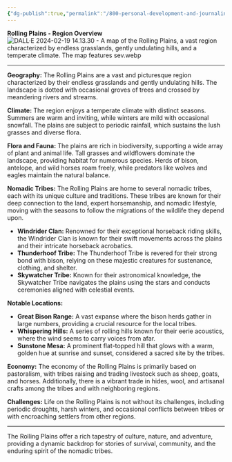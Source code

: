 ```yaml
---
{"dg-publish":true,"permalink":"/800-personal-development-and-journaling/810-hermit-gaming/games-in-development/the-world-of-elysara/worldbuilding/regions/the-rolling-plains/"}
---
```



**Rolling Plains - Region Overview**
![DALL·E 2024-02-19 14.13.30 - A map of the Rolling Plains, a vast region characterized by endless grasslands, gently undulating hills, and a temperate climate. The map features sev.webp](/img/user/800%20Personal%20Development%20&%20Journaling/810%20Hermit%20Gaming/Games%20in%20Development/The%20World%20of%20Elysara/Attachments/Maps/DALL%C2%B7E%202024-02-19%2014.13.30%20-%20A%20map%20of%20the%20Rolling%20Plains,%20a%20vast%20region%20characterized%20by%20endless%20grasslands,%20gently%20undulating%20hills,%20and%20a%20temperate%20climate.%20The%20map%20features%20sev.webp)

---

**Geography:** The Rolling Plains are a vast and picturesque region characterized by their endless grasslands and gently undulating hills. The landscape is dotted with occasional groves of trees and crossed by meandering rivers and streams.

**Climate:** The region enjoys a temperate climate with distinct seasons. Summers are warm and inviting, while winters are mild with occasional snowfall. The plains are subject to periodic rainfall, which sustains the lush grasses and diverse flora.

**Flora and Fauna:** The plains are rich in biodiversity, supporting a wide array of plant and animal life. Tall grasses and wildflowers dominate the landscape, providing habitat for numerous species. Herds of bison, antelope, and wild horses roam freely, while predators like wolves and eagles maintain the natural balance.

**Nomadic Tribes:** The Rolling Plains are home to several nomadic tribes, each with its unique culture and traditions. These tribes are known for their deep connection to the land, expert horsemanship, and nomadic lifestyle, moving with the seasons to follow the migrations of the wildlife they depend upon.

- **Windrider Clan:** Renowned for their exceptional horseback riding skills, the Windrider Clan is known for their swift movements across the plains and their intricate horseback acrobatics.
- **Thunderhoof Tribe:** The Thunderhoof Tribe is revered for their strong bond with bison, relying on these majestic creatures for sustenance, clothing, and shelter.
- **Skywatcher Tribe:** Known for their astronomical knowledge, the Skywatcher Tribe navigates the plains using the stars and conducts ceremonies aligned with celestial events.

**Notable Locations:**
- **Great Bison Range:** A vast expanse where the bison herds gather in large numbers, providing a crucial resource for the local tribes.
- **Whispering Hills:** A series of rolling hills known for their eerie acoustics, where the wind seems to carry voices from afar.
- **Sunstone Mesa:** A prominent flat-topped hill that glows with a warm, golden hue at sunrise and sunset, considered a sacred site by the tribes.

**Economy:** The economy of the Rolling Plains is primarily based on pastoralism, with tribes raising and trading livestock such as sheep, goats, and horses. Additionally, there is a vibrant trade in hides, wool, and artisanal crafts among the tribes and with neighboring regions.

**Challenges:** Life on the Rolling Plains is not without its challenges, including periodic droughts, harsh winters, and occasional conflicts between tribes or with encroaching settlers from other regions.

---

The Rolling Plains offer a rich tapestry of culture, nature, and adventure, providing a dynamic backdrop for stories of survival, community, and the enduring spirit of the nomadic tribes.